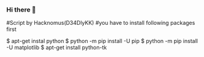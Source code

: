### Hi there 👋

#Script by Hacknomus(D34DlyKK)
#you have to install following packages first

$ apt-get instal python
$ python -m pip install -U pip
$ python -m pip install -U matplotlib
$ apt-get install python-tk

